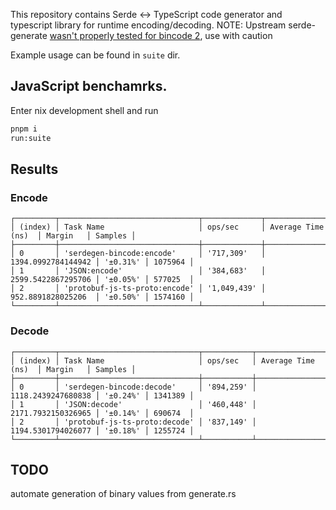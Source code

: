This repository contains Serde <-> TypeScript code generator and typescript library for runtime encoding/decoding.
NOTE: Upstream serde-generate [wasn't properly tested for bincode 2](https://github.com/zefchain/serde-reflection/issues/69), use with caution

Example usage can be found in `suite` dir.

## JavaScript benchamrks.
Enter nix development shell and run
```sh
pnpm i
run:suite
```

## Results
### Encode
```
┌─────────┬───────────────────────────────┬─────────────┬────────────────────┬──────────┬─────────┐
│ (index) │ Task Name                     │ ops/sec     │ Average Time (ns)  │ Margin   │ Samples │
├─────────┼───────────────────────────────┼─────────────┼────────────────────┼──────────┼─────────┤
│ 0       │ 'serdegen-bincode:encode'     │ '717,309'   │ 1394.0992784144942 │ '±0.31%' │ 1075964 │
│ 1       │ 'JSON:encode'                 │ '384,683'   │ 2599.5422867295706 │ '±0.05%' │ 577025  │
│ 2       │ 'protobuf-js-ts-proto:encode' │ '1,049,439' │ 952.8891828025206  │ '±0.50%' │ 1574160 │
└─────────┴───────────────────────────────┴─────────────┴────────────────────┴──────────┴─────────┘
```
### Decode
```
┌─────────┬───────────────────────────────┬───────────┬────────────────────┬──────────┬─────────┐
│ (index) │ Task Name                     │ ops/sec   │ Average Time (ns)  │ Margin   │ Samples │
├─────────┼───────────────────────────────┼───────────┼────────────────────┼──────────┼─────────┤
│ 0       │ 'serdegen-bincode:decode'     │ '894,259' │ 1118.2439247680838 │ '±0.24%' │ 1341389 │
│ 1       │ 'JSON:decode'                 │ '460,448' │ 2171.7932150326965 │ '±0.14%' │ 690674  │
│ 2       │ 'protobuf-js-ts-proto:decode' │ '837,149' │ 1194.5301794026077 │ '±0.18%' │ 1255724 │
└─────────┴───────────────────────────────┴───────────┴────────────────────┴──────────┴─────────┘
```


## TODO
automate generation of binary values from generate.rs
